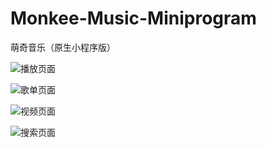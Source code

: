 # Monkee-Music-Miniprogram

萌奇音乐（原生小程序版）

![播放页面](https://github.com/Nevermore98/Monkee-Music-Miniprogram/images/playing.png)

![歌单页面](https://github.com/Nevermore98/Monkee-Music-Miniprogram/images/songlist.gif)

![视频页面](https://github.com/Nevermore98/Monkee-Music-Miniprogram/images/video.gif)

![搜索页面](https://github.com/Nevermore98/Monkee-Music-Miniprogram/images/search.gif)
